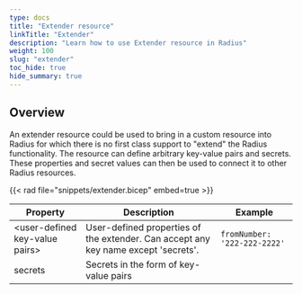 ```yaml
---
type: docs
title: "Extender resource"
linkTitle: "Extender"
description: "Learn how to use Extender resource in Radius"
weight: 100
slug: "extender"
toc_hide: true
hide_summary: true
---
```


## Overview

An extender resource could be used to bring in a custom resource into Radius for which there is no first class support to "extend" the Radius functionality. The resource can define arbitrary key-value pairs and secrets. These properties and secret values can then be used to connect it to other Radius resources.

{{< rad file="snippets/extender.bicep" embed=true >}}

| Property | Description | Example |
|----------|-------------|---------|
| \<user-defined key-value pairs\> | User-defined properties of the extender. Can accept any key name except 'secrets'. | `fromNumber: '222-222-2222'`
| secrets | Secrets in the form of key-value pairs
